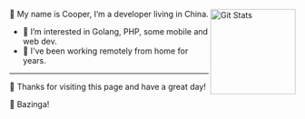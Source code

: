 <a href="https://github.com/myxiaoao"><img alt="Git Stats" src="https://github-readme-stats.vercel.app/api?username=myxiaoao&hide_border=true&show_icons=true&include_all_commits=true&line_height=21&bg_color=0,EC6C6C,FFD479,FFFC79,73FA79&theme=graywhite&locale=en" align="right" height="150" /></a>

🔭 My name is Cooper, I’m a developer living in China.

- 👀 I’m interested in Golang, PHP, some mobile and web dev.
- 🌱 I've been working remotely from home for years.

---

👏 Thanks for visiting this page and have a great day!

<!--
<p><img align="center" src="https://github-readme-streak-stats.herokuapp.com/?user=myxiaoao&" alt="myxiaoao" /></p>
-->

🖖 Bazinga! 
